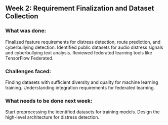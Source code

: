## Week 2: Requirement Finalization and Dataset Collection
### What was done:

Finalized feature requirements for distress detection, route prediction, and cyberbullying detection.
Identified public datasets for audio distress signals and cyberbullying text analysis.
Reviewed federated learning tools like TensorFlow Federated.
### Challenges faced:

Finding datasets with sufficient diversity and quality for machine learning training.
Understanding integration requirements for federated learning.
### What needs to be done next week:

Start preprocessing the identified datasets for training models.
Design the high-level architecture for distress detection.